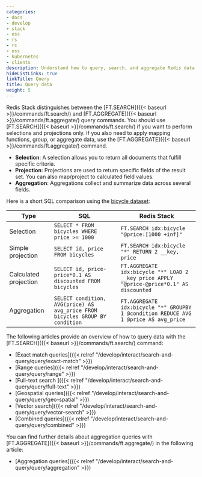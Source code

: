 ```yaml
---
categories:
- docs
- develop
- stack
- oss
- rs
- rc
- oss
- kubernetes
- clients
description: Understand how to query, search, and aggregate Redis data
hideListLinks: true
linkTitle: Query
title: Query data
weight: 5
---
```


Redis Stack distinguishes between the [FT.SEARCH]({{< baseurl >}}/commands/ft.search/) and [FT.AGGREGATE]({{< baseurl >}}/commands/ft.aggregate/) query commands. You should use [FT.SEARCH]({{< baseurl >}}/commands/ft.search/) if you want to perform selections and projections only. If you also need to apply mapping functions, group, or aggregate data, use the [FT.AGGREGATE]({{< baseurl >}}/commands/ft.aggregate/) command. 

* **Selection**: A selection allows you to return all documents that fulfill specific criteria.
* **Projection**: Projections are used to return specific fields of the result set. You can also map/project to calculated field values.
* **Aggregation**: Aggregations collect and summarize data across several fields.

Here is a short SQL comparison using the [bicycle dataset](./data/bicycles.txt):

|Type| SQL | Redis Stack |
|----------| --- | ----------- |
| Selection | `SELECT * FROM bicycles WHERE price >= 1000` | `FT.SEARCH idx:bicycle "@price:[1000 +inf]"` |
| Simple projection | `SELECT id, price FROM bicycles` | `FT.SEARCH idx:bicycle "*" RETURN 2 __key, price` |
| Calculated projection| `SELECT id, price-price*0.1 AS discounted FROM bicycles`| `FT.AGGREGATE idx:bicycle "*" LOAD 2 __key price APPLY "@price-@price*0.1" AS discounted`| 
| Aggregation | `SELECT condition, AVG(price) AS avg_price FROM bicycles GROUP BY condition` | `FT.AGGREGATE idx:bicycle "*" GROUPBY 1 @condition REDUCE AVG 1 @price AS avg_price` |

The following articles provide an overview of how to query data with the [FT.SEARCH]({{< baseurl >}}/commands/ft.search/) command:

* [Exact match queries]({{< relref "/develop/interact/search-and-query/query/exact-match" >}})
* [Range queries]({{< relref "/develop/interact/search-and-query/query/range" >}})
* [Full-text search ]({{< relref "/develop/interact/search-and-query/query/full-text" >}})
* [Geospatial queries]({{< relref "/develop/interact/search-and-query/query/geo-spatial" >}})
* [Vector search]({{< relref "/develop/interact/search-and-query/query/vector-search" >}})
* [Combined queries]({{< relref "/develop/interact/search-and-query/query/combined" >}})

You can find further details about aggregation queries with [FT.AGGREGATE]({{< baseurl >}}/commands/ft.aggregate/) in the following article:

* [Aggregation queries]({{< relref "/develop/interact/search-and-query/query/aggregation" >}})
